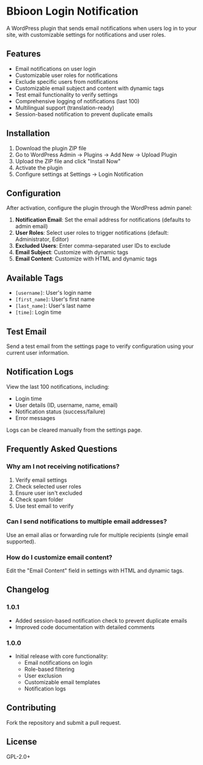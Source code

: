 # Bbioon Login Notification

A WordPress plugin that sends email notifications when users log in to your site, with customizable settings for notifications and user roles.

## Features

- Email notifications on user login
- Customizable user roles for notifications
- Exclude specific users from notifications
- Customizable email subject and content with dynamic tags
- Test email functionality to verify settings
- Comprehensive logging of notifications (last 100)
- Multilingual support (translation-ready)
- Session-based notification to prevent duplicate emails

## Installation

1. Download the plugin ZIP file
2. Go to WordPress Admin → Plugins → Add New → Upload Plugin
3. Upload the ZIP file and click "Install Now"
4. Activate the plugin
5. Configure settings at Settings → Login Notification

## Configuration

After activation, configure the plugin through the WordPress admin panel:

1. **Notification Email**: Set the email address for notifications (defaults to admin email)
2. **User Roles**: Select user roles to trigger notifications (default: Administrator, Editor)
3. **Excluded Users**: Enter comma-separated user IDs to exclude
4. **Email Subject**: Customize with dynamic tags
5. **Email Content**: Customize with HTML and dynamic tags

## Available Tags

- `[username]`: User's login name
- `[first_name]`: User's first name
- `[last_name]`: User's last name
- `[time]`: Login time

## Test Email

Send a test email from the settings page to verify configuration using your current user information.

## Notification Logs

View the last 100 notifications, including:
- Login time
- User details (ID, username, name, email)
- Notification status (success/failure)
- Error messages

Logs can be cleared manually from the settings page.

## Frequently Asked Questions

### Why am I not receiving notifications?

1. Verify email settings
2. Check selected user roles
3. Ensure user isn't excluded
4. Check spam folder
5. Use test email to verify

### Can I send notifications to multiple email addresses?

Use an email alias or forwarding rule for multiple recipients (single email supported).

### How do I customize email content?

Edit the "Email Content" field in settings with HTML and dynamic tags.

## Changelog

### 1.0.1
* Added session-based notification check to prevent duplicate emails
* Improved code documentation with detailed comments

### 1.0.0
* Initial release with core functionality:
    * Email notifications on login
    * Role-based filtering
    * User exclusion
    * Customizable email templates
    * Notification logs

## Contributing

Fork the repository and submit a pull request.

## License

GPL-2.0+